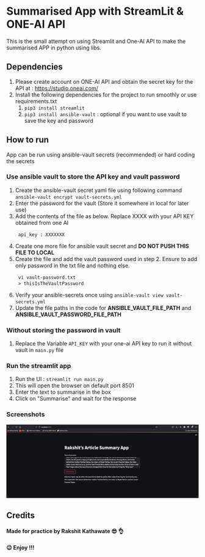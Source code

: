 # Summarised App with StreamLit & ONE-AI  API 

This is the small attempt on using Streamlit and One-AI API to make the summarised APP in python using libs.


## Dependencies 

1. Please create account on ONE-AI API and obtain the secret key for the API at :  https://studio.oneai.com/ 
2. Install the following dependencies for the project to run smoothly or use requirements.txt 
     1.  `pip3 install streamlit`
     2.   `pip3 install ansible-vault` : optional if you want to use vault to save the key and password


## How to run 
App can be run using ansible-vault secrets (recommended) or hard coding the secrets 
### Use ansible vault to store the API key and vault password 
1. Create the ansible-vault secret yaml file using following command `ansible-vault encrypt vault-secrets.yml`
2. Enter the password for the vault (Store it somewhere in local for later use)
3. Add the contents of the file as below. Replace XXXX with your API KEY obtained from one AI
   ```
    api_key : XXXXXXX
   ```
4. Create one more file for ansible vault secret and **DO NOT PUSH THIS FILE TO LOCAL** 
5. Create the file and add the vault password used in step 2. Ensure to add only password in the txt file and nothing else. 
   ```
    vi vault-password.txt 
    > thisIsTheVaultPassword
   ```
6. Verify your ansible-secrets once using `ansible-vault view vault-secrets.yml` 
7. Update the file paths in the code for **ANSIBLE_VAULT_FILE_PATH** and **ANSIBLE_VAULT_PASSWORD_FILE_PATH**


### Without storing the password in vault 
1. Replace the Variable `API_KEY` with your one-ai API key to run it without vault in `main.py` file


### Run the streamlit app 
1. Run the UI : `streamlit run main.py` 
2. This will open the browser on default port 8501
3. Enter the text to summarise in the box 
4. Click on "Summarise" and wait for the response 


### Screenshots 

![alt text](https://github.com/ChampionTej05/Summarised_App/blob/main/Summarised_app/App_Screenshot.png?raw=true)


## Credits

#### Made for practice by Rakshit Kathawate  :sunglasses: :ok_hand:

#### :wink: Enjoy !!! 
